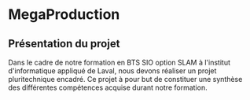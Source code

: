 # MegaProduction

## Présentation du projet

Dans le cadre de notre formation en BTS SIO option SLAM à l'institut d'informatique appliqué de Laval, nous devons réaliser un projet pluritechnique encadré. Ce projet à pour but de constituer une synthèse des différentes compétences acquise durant notre formation.